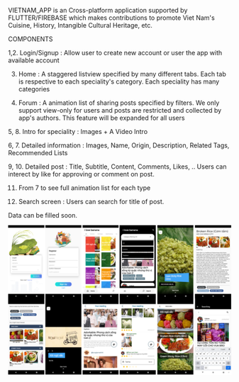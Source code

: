 VIETNAM_APP is an Cross-platform application supported by FLUTTER/FIREBASE which makes contributions to promote Viet Nam's Cuisine, History, Intangible Cultural Heritage, etc. 

COMPONENTS

1,2. Login/Signup : Allow user to create new account or user the app with available account

3. Home : A staggered listview specified by many different tabs. Each tab is respective to each speciality's category. Each speciality has many categories

4. Forum : A animation list of sharing posts specified by filters. We only support view-only for users and posts are restricted and collected by app's authors. This feature will be expanded for all users

5, 8. Intro for speciality : Images + A Video Intro 

6, 7. Detailed information : Images, Name, Origin, Description, Related Tags, Recommended Lists

9, 10. Detailed post : Title, Subtitle, Content, Comments, Likes, .. Users can interect by like for approving or comment on post. 

11. From 7 to see full animation list for each type

12. Search screen : Users can search for title of post.

Data can be filled soon. 

![Main Layouts](https://github.com/TungLam111/flutter_vietnam_app/blob/master/images/B%E1%BA%A3n%20v%E1%BA%BD%20kh%C3%B4ng%20c%C3%B3%20ti%C3%AAu%20%C4%91%E1%BB%81.png)
